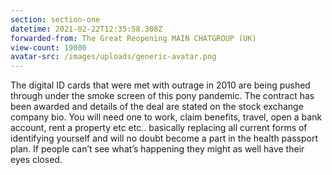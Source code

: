 ```yaml
---
section: section-one
datetime: 2021-02-22T12:35:58.308Z
forwarded-from: The Great Reopening MAIN CHATGROUP (UK)
view-count: 19000
avatar-src: /images/uploads/generic-avatar.png
---
```

The digital ID cards that were met with outrage in 2010 are being pushed through under the smoke screen of this pony pandemic. The contract has been awarded and details of the deal are stated on the stock exchange company bio. You will need one to work, claim benefits, travel, open a bank account, rent a property etc etc.. basically replacing all current forms of identifying yourself and will no doubt become a part in the health passport plan. If people can’t see what’s happening they might as well have their eyes closed.
